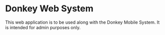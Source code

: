 # Donkey Web System
This web application is to be used along with the Donkey Mobile System. It is intended for admin purposes only.
